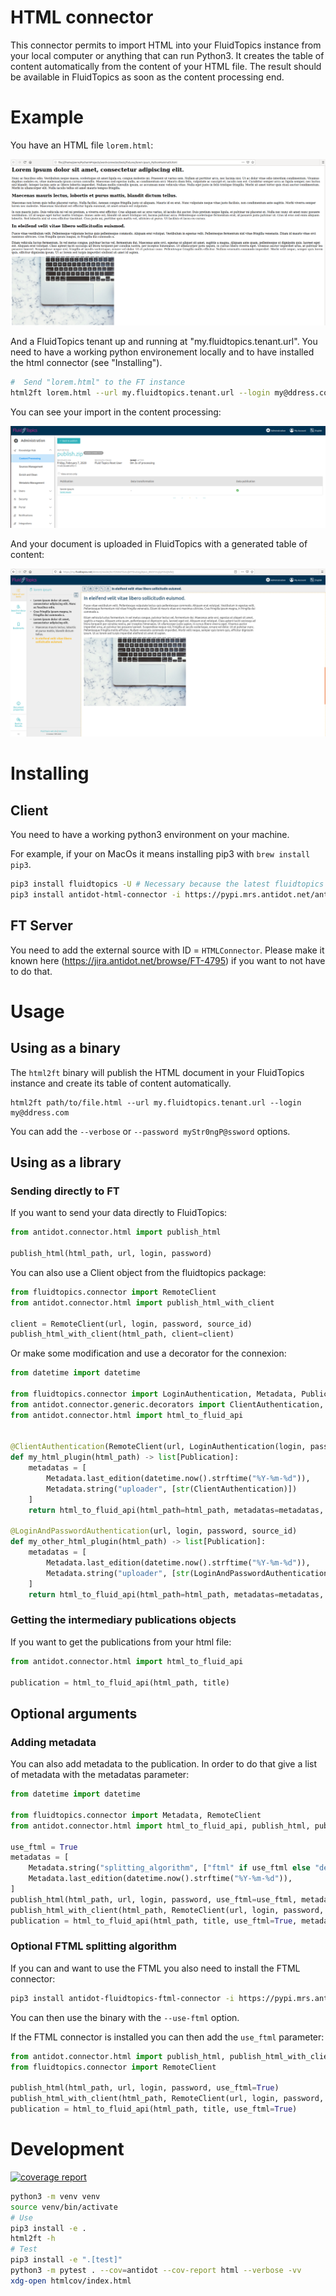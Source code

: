 # HTML connector

This connector permits to import HTML into your FluidTopics instance from
your local computer or anything that can run Python3. It creates the table
of content automatically from the content of your HTML file. The result should
be available in FluidTopics as soon as the content processing end.

# Example

You have an HTML file `lorem.html`:

![HTML to import](doc/static/lorem_html.png "HTML to import")


And a FluidTopics tenant up and running at "my.fluidtopics.tenant.url".
You need to have a working python environement locally and to have
installed the html connector (see "Installing").

```bash
#  Send "lorem.html" to the FT instance
html2ft lorem.html --url my.fluidtopics.tenant.url --login my@ddress.com --password mypassword
```

You can see your import in the content processing:

![Content processing](doc/static/lorem_content_processing.png "Content processing")

And your document is uploaded in FluidTopics with a generated table of content:

![lorem in Fluid topics](doc/static/lorem_ft.png "Lorem in Fluid Topics")

# Installing

## Client

You need to have a working python3 environment on your machine.

For example, if your on MacOs it means installing pip3 with `brew install pip3`.

```bash
pip3 install fluidtopics -U # Necessary because the latest fluidtopics is not on pypi.mrs
pip3 install antidot-html-connector -i https://pypi.mrs.antidot.net/antidot/stable/
```

## FT Server

You need to add the external source with ID = `HTMLConnector`. Please
make it known here (https://jira.antidot.net/browse/FT-4795)
if you want to not have to do that.

# Usage

## Using as a binary

The `html2ft` binary will publish the HTML document in your FluidTopics
instance and create its table of content automatically.

```
html2ft path/to/file.html --url my.fluidtopics.tenant.url --login my@ddress.com
```

You can add the `--verbose` or `--password myStr0ngP@ssword` options.

## Using as a library

### Sending directly to FT

If you want to send your data directly to FluidTopics:

```python
from antidot.connector.html import publish_html

publish_html(html_path, url, login, password)
```

You can also use a Client object from the fluidtopics package:

```python
from fluidtopics.connector import RemoteClient
from antidot.connector.html import publish_html_with_client

client = RemoteClient(url, login, password, source_id)
publish_html_with_client(html_path, client=client)
```

Or make some modification and use a decorator for the connexion:

```python
from datetime import datetime

from fluidtopics.connector import LoginAuthentication, Metadata, Publication, RemoteClient
from antidot.connector.generic.decorators import ClientAuthentication, LoginAndPasswordAuthentication
from antidot.connector.html import html_to_fluid_api


@ClientAuthentication(RemoteClient(url, LoginAuthentication(login, password)), source_id))
def my_html_plugin(html_path) -> list[Publication]:
    metadatas = [
        Metadata.last_edition(datetime.now().strftime("%Y-%m-%d")),
        Metadata.string("uploader", [str(ClientAuthentication)])
    ]
    return html_to_fluid_api(html_path=html_path, metadatas=metadatas, use_ftml=True)

@LoginAndPasswordAuthentication(url, login, password, source_id)
def my_other_html_plugin(html_path) -> list[Publication]:
    metadatas = [
        Metadata.last_edition(datetime.now().strftime("%Y-%m-%d")),
        Metadata.string("uploader", [str(LoginAndPasswordAuthentication)])
    ]
    return html_to_fluid_api(html_path=html_path, metadatas=metadatas, use_ftml=True)


```

### Getting the intermediary publications objects

If you want to get the publications from your html file:

```python
from antidot.connector.html import html_to_fluid_api

publication = html_to_fluid_api(html_path, title)
```

## Optional arguments

### Adding metadata

You can also add metadata to the publication. In order to do that give a
list of metadata with the metadatas parameter:

```python
from datetime import datetime

from fluidtopics.connector import Metadata, RemoteClient
from antidot.connector.html import html_to_fluid_api, publish_html, publish_html_with_client

use_ftml = True
metadatas = [
    Metadata.string("splitting_algorithm", ["ftml" if use_ftml else "default"]),
    Metadata.last_edition(datetime.now().strftime("%Y-%m-%d")),
]
publish_html(html_path, url, login, password, use_ftml=use_ftml, metadatas=metadatas)
publish_html_with_client(html_path, RemoteClient(url, login, password, source_id), metadatas, use_ftml)
publication = html_to_fluid_api(html_path, title, use_ftml=True, metadatas=metadatas)
```

### Optional FTML splitting algorithm

If you can and want to use the FTML you also need to install the FTML connector:

```bash
pip3 install antidot-fluidtopics-ftml-connector -i https://pypi.mrs.antidot.net/antidot/stable/
```

You can then use the binary with the `--use-ftml` option.

If the FTML connector is installed you can then add the `use_ftml` parameter:

```python
from antidot.connector.html import publish_html, publish_html_with_client, html_to_fluid_api
from fluidtopics.connector import RemoteClient

publish_html(html_path, url, login, password, use_ftml=True)
publish_html_with_client(html_path, RemoteClient(url, login, password, source_id), use_ftml=True)
publication = html_to_fluid_api(html_path, title, use_ftml=True)
```

# Development

[![coverage report](https://scm.mrs.antidot.net/copro/html-connector/badges/master/coverage.svg)](https://scm.mrs.antidot.net/copro/html-connector/commits/master)

```bash
python3 -m venv venv
source venv/bin/activate
# Use
pip3 install -e .
html2ft -h
# Test
pip3 install -e ".[test]"
python3 -m pytest . --cov=antidot --cov-report html --verbose -vv
xdg-open htmlcov/index.html
```
